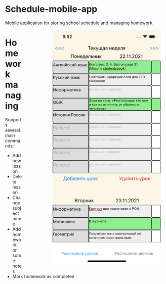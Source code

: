 # Schedule-mobile-app
Mobile application for storing school schedule and managing homework.

<img src="images/Homework.png" alt="homework" width="350" style="float: right; margin-left: 100px; margin-bottom: 5px;"/>

# Homework managing
Supports several main commands:
- Add new lesson
- Delete lesson
- Change subject name
- Add homework or some notes
- Mark homework as completed
